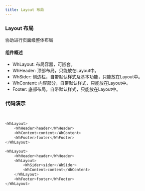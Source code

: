 ```yaml
---
title: Layout 布局
---
```


### Layout 布局
协助进行页面级整体布局

#### 组件概述
- WhLayout: 布局容器，可嵌套。
- WhHeader: 顶部布局，只能放在Layout中。
- WhSider: 侧边栏，自带默认样式及基本功能，只能放在Layout中。
- WhContent: 内容部分，自带默认样式，只能放在Layout中。
- Footer: 底部布局，自带默认样式，只能放在Layout中。

### 代码演示
<br>
<layout-demo></layout-demo>

```js
<WhLayout>
    <WhHeader>header</WhHeader>
    <WhContent>content</WhContent>
    <WhFooter>footer</WhFooter>
</WhLayout>
```

<layout-sider-demo></layout-sider-demo>

```js
<WhLayout>
    <WhHeader>header</WhHeader>
    <WhLayout>
        <WhSider>sider</WhSider>
        <WhContent>content</WhContent>
    </WhLayout>
    <WhFooter>footer</WhFooter>
</WhLayout>
```

